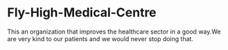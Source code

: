 # Fly-High-Medical-Centre
This an organization that improves the healthcare sector in a good way.We are very kind to our patients and we would never stop doing that.

